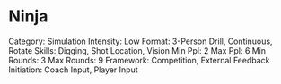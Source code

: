 # Ninja

Category: Simulation
Intensity: Low
Format: 3-Person Drill, Continuous, Rotate
Skills: Digging, Shot Location, Vision
Min Ppl: 2
Max Ppl: 6
Min Rounds: 3
Max Rounds: 9
Framework: Competition, External Feedback
Initiation: Coach Input, Player Input